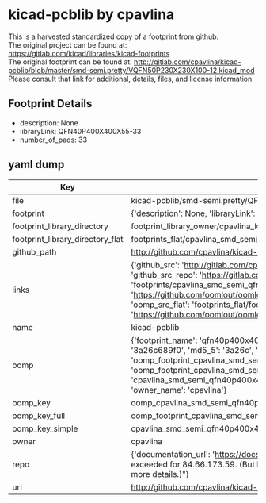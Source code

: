 # kicad-pcblib by cpavlina  
This is a harvested standardized copy of a footprint from github.  
The original project can be found at:  
https://gitlab.com/kicad/libraries/kicad-footprints  
The original footprint can be found at:
http://gitlab.com/cpavlina/kicad-pcblib/blob/master/smd-semi.pretty/VQFN50P230X230X100-12.kicad_mod
Please consult that link for additional, details, files, and license information.  
## Footprint Details
* description: None  
* libraryLink: QFN40P400X400X55-33  
* number_of_pads: 33  
## yaml dump  
| Key | Value |  
| --- | --- |  
| file | kicad-pcblib/smd-semi.pretty/QFN40P400X400X55-33.kicad_mod |  
| footprint | {'description': None, 'libraryLink': 'QFN40P400X400X55-33', 'number_of_pads': 33} |  
| footprint_library_directory | footprint_library_owner/cpavlina_kicad-pcblib |  
| footprint_library_directory_flat | footprints_flat/cpavlina_smd_semi_qfn40p400x400x55_33/working |  
| github_path | http://github.com/cpavlina/kicad-pcblib/blob/master/smd-semi.pretty/QFN40P400X400X55-33.kicad_mod |  
| links | {'github_src': 'http://gitlab.com/cpavlina/kicad-pcblib/blob/master/smd-semi.pretty/VQFN50P230X230X100-12.kicad_mod', 'github_src_repo': 'https://gitlab.com/kicad/libraries/kicad-footprints', 'oomp_bot': 'footprints/cpavlina_smd_semi_qfn40p400x400x55_33/working', 'oomp_bot_github': 'https://github.com/oomlout/oomlout_oomp_footprint_bot/tree/main/footprints/cpavlina_smd_semi_qfn40p400x400x55_33/working', 'oomp_src_flat': 'footprints_flat/footprints_flat/cpavlina_smd_semi_qfn40p400x400x55_33/working', 'oomp_src_flat_github': 'https://github.com/oomlout/oomlout_oomp_footprint_src/tree/main/footprints_flat/cpavlina_smd_semi_qfn40p400x400x55_33/working'} |  
| name | kicad-pcblib |  
| oomp | {'footprint_name': 'qfn40p400x400x55_33', 'library_name': 'smd_semi', 'md5': '3a26c689f052f7150916c864d56ca5ed', 'md5_10': '3a26c689f0', 'md5_5': '3a26c', 'md5_6': '3a26c6', 'oomp_key': 'oomp_cpavlina_smd_semi_qfn40p400x400x55_33', 'oomp_key_extra': 'oomp_footprint_cpavlina_smd_semi_qfn40p400x400x55_33', 'oomp_key_full': 'oomp_footprint_cpavlina_smd_semi_qfn40p400x400x55_33_3a26c6', 'oomp_key_simple': 'cpavlina_smd_semi_qfn40p400x400x55_33', 'original_filename': 'kicad-pcblib/smd-semi.pretty/QFN40P400X400X55-33.kicad_mod', 'owner_name': 'cpavlina'} |  
| oomp_key | oomp_cpavlina_smd_semi_qfn40p400x400x55_33 |  
| oomp_key_full | oomp_footprint_cpavlina_smd_semi_qfn40p400x400x55_33 |  
| oomp_key_simple | cpavlina_smd_semi_qfn40p400x400x55_33 |  
| owner | cpavlina |  
| repo | {'documentation_url': 'https://docs.github.com/rest/overview/resources-in-the-rest-api#rate-limiting', 'message': "API rate limit exceeded for 84.66.173.59. (But here's the good news: Authenticated requests get a higher rate limit. Check out the documentation for more details.)"} |  
| url | http://github.com/cpavlina/kicad-pcblib |  

